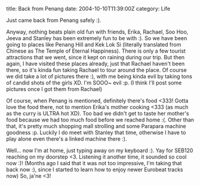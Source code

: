 title: Back from Penang
date: 2004-10-10T11:39:00Z
category: Life

Just came back from Penang safely :).

Anyway, nothing beats plain old fun with friends, Erika, Rachael, Soo Hoo, Jeeva and Stanley has been extremely fun to be with :). So we have been going to places like Penang Hill and Kek Lok Si (literally translated from Chinese as The Temple of Eternal Happiness). There is only a few tourist attractions that we went, since it kept on raining during our trip. But then again, I have visited these places already, just that Rachael haven't been there, so it's kinda fun taking Rachael to tour around the place. Of course we did take a lot of pictures there :), with me being kinda evil by taking tons of candid shots of the girls XD. I'm SOOO~ evil :p. (I think I'll post some pictures once I got them from Rachael)

Of course, when Penang is mentioned, definitely there's food <333! Gotta love the food there, not to mention Erika's mother cooking <333 (as much as the curry is ULTRA hot XD). Too bad we didn't get to taste her mother's food because we had too much food before we reached home :(. Other than that, it's pretty much shopping mall strolling and some Parapara machine goodness :p. Luckily I do meet with Stanley that time, otherwise I have to play alone even there's a linked machine there :).

Well… now I'm at home, just typing away on my keyboard :). Yay for SEB120 reaching on my doorstep <3. Listening it another time, it sounded so cool now :)! (Months ago I said that it was not too impressive, I'm taking that back now :), since I started to learn how to enjoy newer Eurobeat tracks now) So, ja'ne <3!
